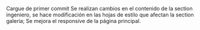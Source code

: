 ﻿Cargue de primer commit
Se realizan cambios en el contenido de la section ingeniero, se hace modificación en las hojas de estilo que afectan la section galeria;
Se mejora el responsive de la página principal.
